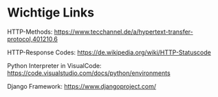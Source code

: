 # Wichtige Links

HTTP-Methods:
https://www.tecchannel.de/a/hypertext-transfer-protocol,401210,6

HTTP-Response Codes:
https://de.wikipedia.org/wiki/HTTP-Statuscode

Python Interpreter in VisualCode:
https://code.visualstudio.com/docs/python/environments

Django Framework:
https://www.djangoproject.com/


